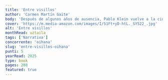 ```yaml
---
title: 'Entre visillos'
author: 'Carmen Martín Gaite'
body: 'Después de algunos años de ausencia, Pablo Klein vuelve a la ciudad de provincias donde ha pasado su infancia para ejercer como profesor de alemán en el instituto. Allí entabla relación con distintas personas de la ciudad, fundamentalmente jóvenes, y con las alumnas del instituto, sobre todo con Natalia.'
cover: 'https://m.media-amazon.com/images/I/51Ft+yD-htL._SY522_.jpg'
alt: 'Entre visillos'
monthRead: uztaila
tags: ['Narrativa']
concorrente: 'oihana'
slug: 'entre-visillos-oihana'
punti: 5
yearRead: 2025
type: book
pages: 288
featured: true
---
```

